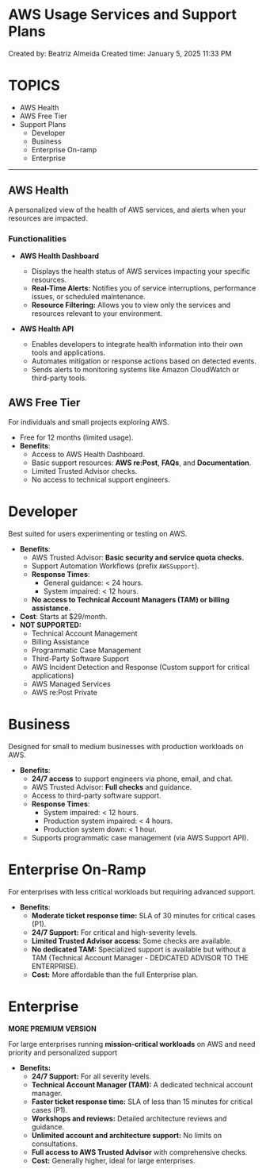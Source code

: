 # AWS Usage Services and Support Plans

Created by: Beatriz Almeida
Created time: January 5, 2025 11:33 PM

# TOPICS

- AWS Health
- AWS Free Tier
- Support Plans
    - Developer
    - Business
    - Enterprise On-ramp
    - Enterprise

---

## **AWS Health**

A personalized view of the health of AWS services, and alerts when your resources are impacted.

### Functionalities

- **AWS Health Dashboard**
    - Displays the health status of AWS services impacting your specific resources.
    - **Real-Time Alerts:** Notifies you of service interruptions, performance issues, or scheduled maintenance.
    - **Resource Filtering:** Allows you to view only the services and resources relevant to your environment.

- **AWS Health API**
    - Enables developers to integrate health information into their own tools and applications.
    - Automates mitigation or response actions based on detected events.
    - Sends alerts to monitoring systems like Amazon CloudWatch or third-party tools.

## AWS Free Tier

For individuals and small projects exploring AWS.

- Free for 12 months (limited usage).
- **Benefits**:
    - Access to AWS Health Dashboard.
    - Basic support resources: **AWS re:Post**, **FAQs**, and **Documentation**.
    - Limited Trusted Advisor checks.
    - No access to technical support engineers.

# Developer

Best suited for users experimenting or testing on AWS.

- **Benefits**:
    - AWS Trusted Advisor: **Basic security and service quota checks**.
    - Support Automation Workflows (prefix `AWSSupport`).
    - **Response Times**:
        - General guidance: < 24 hours.
        - System impaired: < 12 hours.
    - **No access to Technical Account Managers (TAM) or billing assistance.**
- **Cost**: Starts at $29/month.
- **NOT SUPPORTED:**
    - Technical Account Management
    - Billing Assistance
    - Programmatic Case Management
    - Third-Party Software Support
    - AWS Incident Detection and Response (Custom support for critical applications)
    - AWS Managed Services
    - AWS re:Post Private

# Business

Designed for small to medium businesses with production workloads on AWS.

- **Benefits**:
    - **24/7 access** to support engineers via phone, email, and chat.
    - AWS Trusted Advisor: **Full checks** and guidance.
    - Access to third-party software support.
    - **Response Times**:
        - System impaired: < 12 hours.
        - Production system impaired: < 4 hours.
        - Production system down: < 1 hour.
    - Supports programmatic case management (via AWS Support API).
    

# Enterprise On-Ramp

For enterprises with less critical workloads but requiring advanced support.

- **Benefits**:
    - **Moderate ticket response time:** SLA of 30 minutes for critical cases (P1).
    - **24/7 Support:** For critical and high-severity levels.
    - **Limited Trusted Advisor access:** Some checks are available.
    - **No dedicated TAM:** Specialized support is available but without a TAM (Technical Account Manager - DEDICATED ADVISOR TO THE ENTERPRISE).
    - **Cost:** More affordable than the full Enterprise plan.

# Enterprise

**MORE PREMIUM VERSION**

For large enterprises running **mission-critical workloads** on AWS and need priority and personalized support

- **Benefits:**
    - **24/7 Support:** For all severity levels.
    - **Technical Account Manager (TAM):** A dedicated technical account manager.
    - **Faster ticket response time:** SLA of less than 15 minutes for critical cases (P1).
    - **Workshops and reviews:** Detailed architecture reviews and guidance.
    - **Unlimited account and architecture support:** No limits on consultations.
    - **Full access to AWS Trusted Advisor** with comprehensive checks.
    - **Cost:** Generally higher, ideal for large enterprises.
